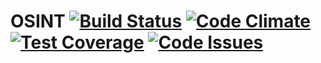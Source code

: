 # OSINT [![Build Status](https://travis-ci.org/Sinderella/OSINT.svg?branch=master)](https://travis-ci.org/Sinderella/OSINT) [![Code Climate](https://codeclimate.com/github/Sinderella/OSINT/badges/gpa.svg)](https://codeclimate.com/github/Sinderella/OSINT) [![Test Coverage](https://codeclimate.com/github/Sinderella/OSINT/badges/coverage.svg)](https://codeclimate.com/github/Sinderella/OSINT/coverage) [![Code Issues](https://www.quantifiedcode.com/api/v1/project/e6f4bb40dbcb4206a334f53a906ade19/badge.svg)](https://www.quantifiedcode.com/app/project/e6f4bb40dbcb4206a334f53a906ade19)
